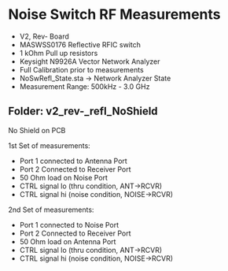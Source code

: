 # Noise Switch RF Measurements
- V2, Rev- Board
- MASWSS0176 Reflective RFIC switch
- 1 kOhm Pull up resistors
- Keysight N9926A Vector Network Analyzer
- Full Calibration prior to measurements
- NoSwRefl_State.sta -> Network Analyzer State
- Measurement Range: 500kHz - 3.0 GHz

## Folder: v2_rev-_refl_NoShield
No Shield on PCB

1st Set of measurements: 
- Port 1 connected to Antenna Port
- Port 2 Connected to Receiver Port
- 50 Ohm load on Noise Port
- CTRL signal lo (thru condition, ANT->RCVR)
- CTRL signal hi (noise condition, NOISE->RCVR)

2nd Set of measurements: 
- Port 1 connected to Noise Port 
- Port 2 Connected to Receiver Port
- 50 Ohm load on Antenna Port
- CTRL signal lo (thru condition, ANT->RCVR)
- CTRL signal hi (noise condition, NOISE->RCVR)

